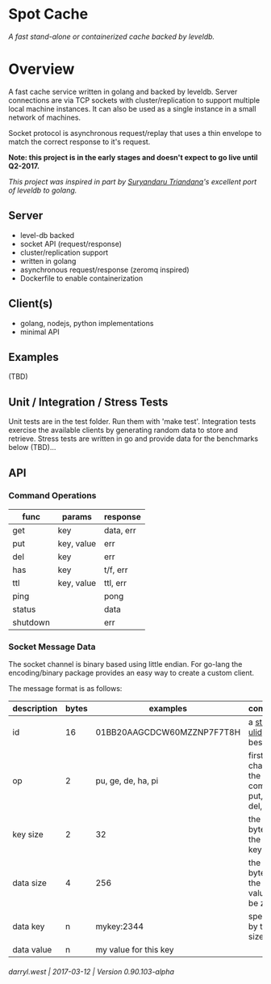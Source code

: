 # Spot Cache

_A fast stand-alone or containerized cache backed by leveldb._

# Overview

A fast cache service written in golang and backed by leveldb.  Server connections are via TCP sockets with cluster/replication to support multiple local machine instances.  It can also be used as a single instance in a small network of machines.

Socket protocol is asynchronous request/replay that uses a thin envelope to match the correct response to it's request.

**Note: this project is in the early stages and doesn't expect to go live until Q2-2017.**

_This project was inspired in part by [Suryandaru Triandana](https://github.com/syndtr/goleveldb)'s excellent port of leveldb to golang._

## Server

* level-db backed
* socket API (request/response)
* cluster/replication support
* written in golang
* asynchronous request/response (zeromq inspired)
* Dockerfile to enable containerization


## Client(s)

* golang, nodejs, python implementations
* minimal API

## Examples

(TBD)

## Unit / Integration / Stress Tests

Unit tests are in the test folder.  Run them with 'make test'.  Integration tests exercise the available clients by generating random data to store and retrieve.  Stress tests are written in go and provide data for the benchmarks below (TBD)...

## API

### Command Operations

| func     | params     | response         |
|----------|------------|------------------|
| get      | key        | data, err        |
| put      | key, value | err              |
| del      | key        | err              |
| has      | key        | t/f, err         |
| ttl      | key, value | ttl, err  |
| ping     |            | pong |
| status   |            | data |
| shutdown |            | err  |


### Socket Message Data

The socket channel is binary based using little endian.  For go-lang the encoding/binary package provides an easy way to create a custom client.  

The message format is as follows:

| description | bytes | examples | comments
|-------------|------|-----|---|
| id  | 16 | 01BB20AAGCDCW60MZZNP7F7T8H | a [standard ulid](https://github.com/alizain/ulid) works best
| op  | 2  | pu, ge, de, ha, pi | first two chars from the full command, put, get, del, etc.
| key size | 2 | 32 | the size in bytes of the data key
| data size | 4 | 256 | the size in bytes of the data value (can be zero)
| data key  | n | mykey:2344 | specified by the key size
| data value | n | my value for this key | 

###### darryl.west | 2017-03-12 | Version 0.90.103-alpha
